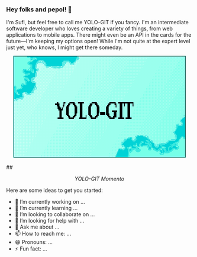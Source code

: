 ### Hey folks and pepol! 👋

I'm Sufi, but feel free to call me YOLO-GIT if you fancy. I'm an intermediate software developer who loves creating a variety of things, from web applications to mobile apps. There might even be an API in the cards for the future—I'm keeping my options open! While I'm not quite at the expert level just yet, who knows, I might get there someday.

<p align="center"><img src="name_template.png"></p>
## <p align="center"><em>YOLO-GIT Momento</em></p>


Here are some ideas to get you started:

- 🔭 I’m currently working on ...
- 🌱 I’m currently learning ...
- 👯 I’m looking to collaborate on ...
- 🤔 I’m looking for help with ...
- 💬 Ask me about ...
- 📫 How to reach me: ...
- 😄 Pronouns: ...
- ⚡ Fun fact: ...
